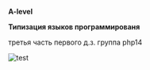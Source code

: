 **A-level**

**Типизация языков программированя**

третья часть первого д.з. группа php14

![test](https://user-images.githubusercontent.com/9200211/125760838-1326e3aa-3250-43fe-a976-1578644bbfd8.png)
